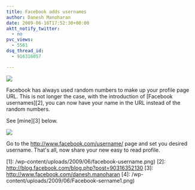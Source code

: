 ```yaml
---
title: Facebook adds usernames
author: Danesh Manoharan
date: 2009-06-16T17:52:30+00:00
aktt_notify_twitter:
  - no
pvc_views:
  - 5561
dsq_thread_id:
  - 916316057

---
```

![](/wp-content/uploads/2009/06/facebook-username.png)

Facebook has always used random numbers to make up your profile page URL. This is not longer the case, with the introduction of [Facebook usernames][2], you can now have your name in the URL instead of the random numbers.

See [mine][3] below.

![](/wp-content/uploads/2009/06/Facebook-sername1.png)

Go to the <http://www.facebook.com/username/> page and set you desired username. That's all, now share your new easy to read profile.

 [1]: /wp-content/uploads/2009/06/facebook-username.png)
 [2]: http://blog.facebook.com/blog.php?post=90316352130
 [3]: http://www.facebook.com/danesh.manoharan
 [4]: /wp-content/uploads/2009/06/Facebook-sername1.png)